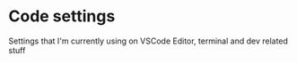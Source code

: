 # Code settings

Settings that I'm currently using on VSCode Editor, terminal and dev related stuff
